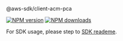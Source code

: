@aws-sdk/client-acm-pca

[![NPM version](https://img.shields.io/npm/v/@aws-sdk/client-acm-pca/beta.svg)](https://www.npmjs.com/package/@aws-sdk/client-acm-pca)
[![NPM downloads](https://img.shields.io/npm/dm/@aws-sdk/client-acm-pca.svg)](https://www.npmjs.com/package/@aws-sdk/client-acm-pca)

For SDK usage, please step to [SDK reademe](https://github.com/aws/aws-sdk-js-v3).
